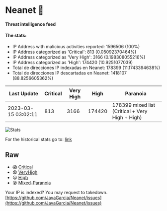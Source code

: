 # Neanet :hocho:
#### Threat intelligence feed
#### The stats:

- IP Address with malicious activities reported: 1596506 (100%)
- IP Address categorized as 'Critical':  813 (0.05092370464%)
- IP Address categorized as 'Very High':  3166 (0.198308055216%)
- IP Address categorized as 'High':  174420 (10.9251077039)
- Total de direcciones IP indexadas en Neanet:  178399 (11.1743394638%)
- Total de direcciones IP descartadas en Neanet:  1418107 (88.8256605362%)

| Last Update | Critical | Very High | High | Paranoia |
| --- | --- | --- | --- | --- |
| 2023-03-15 03:02:11 | 813 | 3166 | 174420 | 178399 mixed list (Critical + Very High + High)|

![Stats](https://docs.google.com/spreadsheets/d/e/2PACX-1vSnaNMIXVabIpDJjufMlzH7poXnshF3mgd8Is1g9ytUEzVsP5my4Trn8f-xkoLLQ38xpL3HtmUexLo6/pubchart?oid=501124687&format=image)

For the historical stats go to: [link](/stats.csv)
## Raw
- :scream: [Critical](https://raw.githubusercontent.com/JavaGarcia/Neanet/master/blacklists/neanet_critical.txt)
- :fearful: [VeryHigh](https://raw.githubusercontent.com/JavaGarcia/Neanet/master/blacklists/neanet_veryHigh.txtt)
- :frowning: [High](https://raw.githubusercontent.com/JavaGarcia/Neanet/master/blacklists/neanet_high.txt)
- :dizzy_face: [Mixed-Paranoia](https://raw.githubusercontent.com/JavaGarcia/Neanet/master/blacklists/neanet_all.txt)


Your IP is indexed? You may request to takedown. [https://github.com/JavaGarcia/Neanet/issues](https://github.com/JavaGarcia/Neanet/issues)














































































































































































































































































































































































































































































































































































































































































































































































































































































































































































































































































































































































































































































































































































































































































































































































































































































































































































































































































































































































































































































































































































































































































































































































































































































































































































































































































































































































































































































































































































































































































































































































































































































































































































































































































































































































































































































































































































































































































































































































































































































































































































































































































































































































































































































































































































































































































































































































































































































































































































































































































































































































































































































































































































































































































































































































































































































































































































































































































































































































































































































































































































































































































































































































































































































































































































































































































































































































































































































































































































































































































































































































































































































































































































































































































































































































































































































































































































































































































































































































































































































































































































































































































































































































































































































































































































































































































































































































































































































































































































































































































































































































































































































































































































































































































































































































































































































































































































































































































































































































































































































